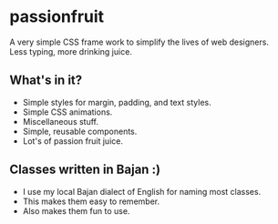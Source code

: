 # passionfruit
A very simple CSS frame work to simplify the lives of web designers.  
Less typing, more drinking juice.

## What's in it?
- Simple styles for margin, padding, and text styles.
- Simple CSS animations.
- Miscellaneous stuff.
- Simple, reusable components.
- Lot's of passion fruit juice.

## Classes written in Bajan :)
- I use my local Bajan dialect of English for naming most classes.
- This makes them easy to remember.
- Also makes them fun to use.
